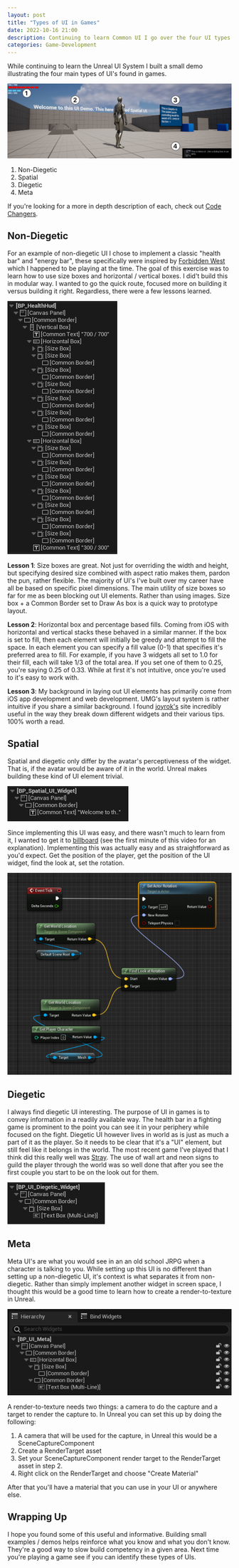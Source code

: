 ```yaml
---
layout: post
title: "Types of UI in Games"
date: 2022-10-16 21:00
description: Continuing to learn Common UI I go over the four UI types often seen in games
categories: Game-Development
---
```


While continuing to learn the Unreal UI System I built a small demo illustrating the four main types of UI's found in games. 

![From left to right and example of non-diegetic, spatial, diegetic, and meta UI elements](/assets/images/types-of-ui-in-games/types-of-ui-demo.png)

1. Non-Diegetic
2. Spatial
3. Diegetic
4. Meta

If you're looking for a more in depth description of each, check out [Code Changers](https://codechangers.com/blog/video-game-ui-made-simple-with-case-studies/).

## Non-Diegetic

For an example of non-diegetic UI I chose to implement a classic "health bar" and "energy bar", these specifically were inspired by [Forbidden West](https://www.guerrilla-games.com/games) which I happened to be playing at the time. The goal of this exercise was to learn how to use size boxes and horizontal / vertical boxes. I did't build this in modular way. I wanted to go the quick route, focused more on building it versus building it right. Regardless, there were a few lessons learned.

![Non-diegetic hierarchy in Unreal](/assets/images/types-of-ui-in-games/non-diegetic-hierarchy.png)

**Lesson 1**: Size boxes are great. Not just for overriding the width and height, but specifying desired size combined with aspect ratio makes them, pardon the pun, rather flexible. The majority of UI's I've built over my career have all be based on specific pixel dimensions. The main utility of size boxes so far for me as been blocking out UI elements. Rather than using images. Size box + a Common Border set to Draw As box is a quick way to prototype layout. 

**Lesson 2**: Horizontal box and percentage based fills. Coming from iOS with horizontal and vertical stacks these behaved in a similar manner. If the box is set to fill, then each element will initially be greedy and attempt to fill the space. In each element you can specify a fill value (0-1) that specifies it's preferred area to fill. For example, if you have 3 widgets all set to  1.0 for their fill, each will take 1/3 of the total area. If you set one of them to 0.25, you're saying 0.25 of 0.33. While at first it's not intuitive, once you're used to it's easy to work with. 

**Lesson 3**: My background in laying out UI elements has primarily come from iOS app development and web development. UMG's layout system is rather intuitive if you share a similar background. I found [joyrok's](https://joyrok.com/UMG-Layouts-Tips-and-Tricks) site incredibly useful in the way they break down different widgets and their various tips. 100% worth a read. 

## Spatial 

Spatial and diegetic only differ by the avatar's perceptiveness of the widget. That is, if the avatar would be aware of it in the world. Unreal makes building these kind of UI element trivial. 

![Unreal hierarchy of the spatial UI widget](/assets/images/types-of-ui-in-games/spatial-hierarchy.png)

Since implementing this UI was easy, and there wasn't much to learn from it, I wanted to get it to [billboard](https://www.youtube.com/watch?v=91-89b3wlSo) (see the first minute of this video for an explanation). Implementing this was actually easy and as straightforward as you'd expect. Get the position of the player, get the position of the UI widget, find the look at, set the rotation. 

![Spatial UI billboarding blueprint](/assets/images/types-of-ui-in-games/spatial-billboarding.png)

## Diegetic

I always find diegetic UI interesting. The purpose of UI in games is to convey information in a readily available way. The health bar in a fighting game is prominent to the point you can see it in your periphery while focused on the fight. Diegetic UI however lives in world as is just as much a part of it as the player. So it needs to be clear that it's a "UI" element, but still feel like it belongs in the world. The most recent game I've played that I think did this really well was [Stray](https://stray.game/). The use of wall art and neon signs to guild the player through the world was so well done that after you see the first couple you start to be on the look out for them.

![Unreal hierarchy of the diegetic UI widget](/assets/images/types-of-ui-in-games/diegetic-hierarchy.png)

## Meta

Meta UI's are what you would see in an an old school JRPG when a character is talking to you. While setting up this UI is no different than setting up a non-diegetic UI, it's context is what separates it from non-diegetic. Rather than simply implement another widget in screen space, I thought this would be a good time to learn how to create a render-to-texture in Unreal. 

![Unreal hierarchy of the meta UI widget](/assets/images/types-of-ui-in-games/meta-hierarchy.png)

A render-to-texture needs two things: a camera to do the capture and a target to render the capture to. In Unreal you can set this up by doing the following:

1. A camera that will be used for the capture, in Unreal this would be a SceneCaptureComponent
2. Create a RenderTarget asset
3. Set your SceneCaptureComponent render target to the RenderTarget asset in step 2. 
4. Right click on the RenderTarget and choose "Create Material"

After that you'll have a material that you can use in your UI or anywhere else. 

## Wrapping Up

I hope you found some of this useful and informative. Building  small examples / demos helps reinforce what you know and what you don't know. They're a good way to slow build competency in a given area. Next time you're playing a game see if you can identify these types of UIs.  
